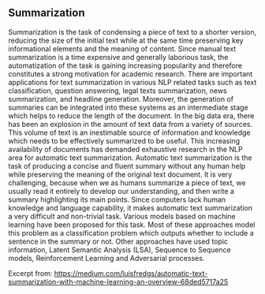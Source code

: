 ## Summarization
Summarization is the task of condensing a piece of text to a shorter version, reducing the size of the initial text while at the same time preserving key informational elements and the meaning of content. Since manual text summarization is a time expensive and generally laborious task, the automatization of the task is gaining increasing popularity and therefore constitutes a strong motivation for academic research.
There are important applications for text summarization in various NLP related tasks such as text classification, question answering, legal texts summarization, news summarization, and headline generation. Moreover, the generation of summaries can be integrated into these systems as an intermediate stage which helps to reduce the length of the document.
In the big data era, there has been an explosion in the amount of text data from a variety of sources. This volume of text is an inestimable source of information and knowledge which needs to be effectively summarized to be useful. This increasing availability of documents has demanded exhaustive research in the NLP area for automatic text summarization. Automatic text summarization is the task of producing a concise and fluent summary without any human help while preserving the meaning of the original text document.
It is very challenging, because when we as humans summarize a piece of text, we usually read it entirely to develop our understanding, and then write a summary highlighting its main points. Since computers lack human knowledge and language capability, it makes automatic text summarization a very difficult and non-trivial task.
Various models based on machine learning have been proposed for this task. Most of these approaches model this problem as a classification problem which outputs whether to include a sentence in the summary or not. Other approaches have used topic information, Latent Semantic Analysis (LSA), Sequence to Sequence models, Reinforcement Learning and Adversarial processes.

Excerpt from:
https://medium.com/luisfredgs/automatic-text-summarization-with-machine-learning-an-overview-68ded5717a25

